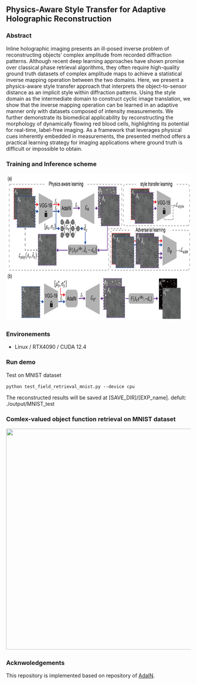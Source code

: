 ## Physics-Aware Style Transfer for Adaptive Holographic Reconstruction 
### Abstract
Inline holographic imaging presents an ill-posed inverse problem of reconstructing objects’ complex amplitude from recorded diffraction patterns. Although recent deep learning approaches have shown promise over classical phase retrieval algorithms, they often require high-quality ground truth datasets of complex amplitude maps to achieve a statistical inverse mapping operation between the two domains. Here, we present a physics-aware style transfer approach that interprets the object-to-sensor distance as an implicit style within diffraction patterns. Using the style domain as the intermediate domain to construct cyclic image translation, we show that the inverse mapping operation can be learned in an adaptive manner only with datasets composed of intensity measurements. We further demonstrate its biomedical applicability by reconstructing the morphology of dynamically flowing red blood cells, highlighting its potential for real-time, label-free imaging. As a framework that leverages physical cues inherently embedded in measurements, the presented method offers a practical learning strategy for imaging applications where ground truth is difficult or impossible to obtain.

### Training and Inference scheme
<p align = "center">
<img src="/Figures/training.png" width="800" height="400">
</p>

### Environements
- Linux / RTX4090 / CUDA 12.4

### Run demo
Test on MNIST dataset
```
python test_field_retrieval_mnist.py --device cpu
```
The reconstructed results will be saved at [SAVE_DIR]/[EXP_name]. defult: ./output/MNIST_test

### Comlex-valued object function retrieval on MNIST dataset 
<p align = "center">
<img src="/Figures/Mnist-result.png" width="800" height="600">
</p>

### Acknwoledgements
This repository is implemented based on repository of [AdaIN](https://github.com/naoto0804/pytorch-AdaIN).
